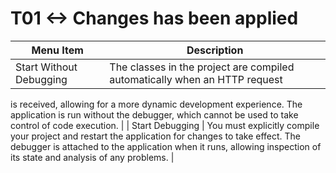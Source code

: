 # T01 <-> Changes has been applied

| Menu Item | Description |
| --- | --- |
| Start Without Debugging | The classes in the project are compiled automatically when an HTTP request
is received, allowing for a more dynamic development experience. The
application is run without the debugger, which cannot be used to take control
of code execution. |
| Start Debugging | You must explicitly compile your project and restart the application for
changes to take effect. The debugger is attached to the application when it
runs, allowing inspection of its state and analysis of any problems. |